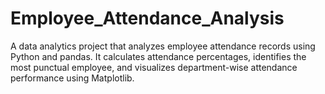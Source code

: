 # Employee_Attendance_Analysis
A data analytics project that analyzes employee attendance records using Python and pandas. It calculates attendance percentages, identifies the most punctual employee, and visualizes department-wise attendance performance using Matplotlib.
